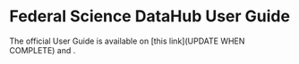 # Federal Science DataHub User Guide

The official User Guide is available on [this link](UPDATE WHEN COMPLETE) and 
[](UPDATE).
